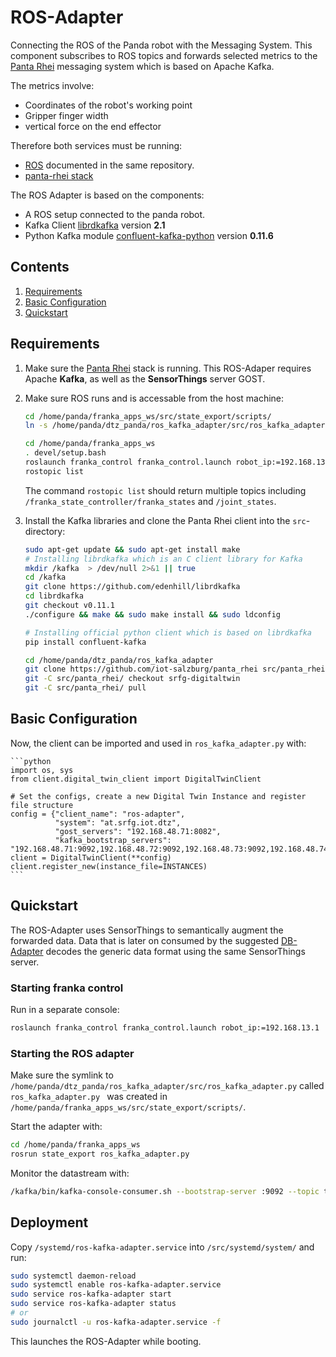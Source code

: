 # ROS-Adapter
Connecting the ROS of the Panda robot with the Messaging System.
This component subscribes to ROS topics and forwards selected metrics to the [Panta Rhei](https://github.com/iot-salzburg/panta_rhei) messaging system which is based on
Apache Kafka.

The metrics involve:
* Coordinates of the robot's working point
* Gripper finger width
* vertical force on the end effector

Therefore both services must be running:
* [ROS](https://github.com/iot-salzburg/dtz_panda) documented in the same repository.
* [panta-rhei stack](https://github.com/iot-salzburg/panta_rhei)


The ROS Adapter is based on the components:
* A ROS setup connected to the panda robot.
* Kafka Client [librdkafka](https://github.com/geeknam/docker-confluent-python) version **2.1**
* Python Kafka module [confluent-kafka-python](https://github.com/confluentinc/confluent-kafka-python) 
version **0.11.6**


## Contents

1. [Requirements](#requirements)
2. [Basic Configuration](#basic-configuration)
3. [Quickstart](#quickstart)


## Requirements

1.  Make sure the [Panta Rhei](https://github.com/iot-salzburg/panta_rhei) stack is running.
    This ROS-Adaper requires Apache **Kafka**, as well as the **SensorThings** server GOST.
2.  Make sure ROS runs and is accessable from the host machine:

    ```bash
    cd /home/panda/franka_apps_ws/src/state_export/scripts/
    ln -s /home/panda/dtz_panda/ros_kafka_adapter/src/ros_kafka_adapter.py ros_kafka_adapter.py

    cd /home/panda/franka_apps_ws
    . devel/setup.bash
    roslaunch franka_control franka_control.launch robot_ip:=192.168.13.1
    rostopic list
    ```

    The command `rostopic list` should return multiple topics including `/franka_state_controller/franka_states` and `/joint_states`.


3.  Install the Kafka libraries and clone the Panta Rhei client into the `src`-directory:
    
    ```bash
    sudo apt-get update && sudo apt-get install make
    # Installing librdkafka which is an C client library for Kafka
    mkdir /kafka  > /dev/null 2>&1 || true
    cd /kafka
    git clone https://github.com/edenhill/librdkafka
    cd librdkafka
    git checkout v0.11.1
    ./configure && make && sudo make install && sudo ldconfig

    # Installing official python client which is based on librdkafka
    pip install confluent-kafka

    cd /home/panda/dtz_panda/ros_kafka_adapter
    git clone https://github.com/iot-salzburg/panta_rhei src/panta_rhei > /dev/null 2>&1 || echo "Repo already exists"
    git -C src/panta_rhei/ checkout srfg-digitaltwin
    git -C src/panta_rhei/ pull
    ```

## Basic Configuration
Now, the client can be imported and used in `ros_kafka_adapter.py` with:
    
    ```python
    import os, sys
    from client.digital_twin_client import DigitalTwinClient

    # Set the configs, create a new Digital Twin Instance and register file structure
    config = {"client_name": "ros-adapter",
              "system": "at.srfg.iot.dtz",
              "gost_servers": "192.168.48.71:8082",
              "kafka_bootstrap_servers": "192.168.48.71:9092,192.168.48.72:9092,192.168.48.73:9092,192.168.48.74:9092,192.168.48.75:9092"}
    client = DigitalTwinClient(**config)
    client.register_new(instance_file=INSTANCES)
    ```
    
## Quickstart

The ROS-Adapter uses SensorThings to semantically augment
the forwarded data. Data that is later on consumed by the
suggested [DB-Adapter](https://github.com/iot-salzburg/DB-Adapter/)
decodes the generic data format using the same SensorThings server.

### Starting franka control

Run in a separate console:

```bash
roslaunch franka_control franka_control.launch robot_ip:=192.168.13.1
```
    
### Starting the ROS adapter

Make sure the symlink to `/home/panda/dtz_panda/ros_kafka_adapter/src/ros_kafka_adapter.py` 
called `ros_kafka_adapter.py ` was created in `/home/panda/franka_apps_ws/src/state_export/scripts/`.

Start the adapter with:

```bash
cd /home/panda/franka_apps_ws
rosrun state_export ros_kafka_adapter.py 
```

Monitor the datastream with:
```bash
/kafka/bin/kafka-console-consumer.sh --bootstrap-server :9092 --topic test-topic.data
```

## Deployment

Copy `/systemd/ros-kafka-adapter.service` into `/src/systemd/system/` and run:

```bash
sudo systemctl daemon-reload
sudo systemctl enable ros-kafka-adapter.service
sudo service ros-kafka-adapter start
sudo service ros-kafka-adapter status
# or
sudo journalctl -u ros-kafka-adapter.service -f
```

This launches the ROS-Adapter while booting.
